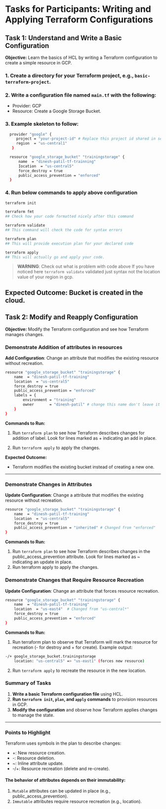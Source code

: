 # **Tasks for Participants: Writing and Applying Terraform Configurations**

## **Task 1: Understand and Write a Basic Configuration**
**Objective:** Learn the basics of HCL by writing a Terraform configuration to create a simple resource in GCP.  

### 1. Create a directory for your Terraform project, e.g., `basic-terraform-project`.
### 2. Write a configuration file named `main.tf` with the following:
   - Provider: GCP
   - Resource: Create a Google Storage Bucket.
### 3. Example skeleton to follow:

```Bash
  provider "google" {  
     project = "your-project-id" # Replace this project id shared in session  
     region  = "us-central1"
   }  

  resource "google_storage_bucket" "trainingstorage" {  
      name  = "dinesh-patil-tf-trainning"  
      Iocation  = "us-central5"  
      force_destroy = true  
      public_access_prevention = "enforced"
  }

```

### 4. Run below commands to apply above configuration

```bash
terraform init

terraform fmt
## Check how your code formatted nicely after this command

terraform validate
## This command will check the code for syntax errors

terraform plan
## This will provide execution plan for your declared code

terraform apply
## This will actually go and apply your code.
```
> **WARNING**:  Check out what is problem with code above If you have noticed here `terraform validate` validated just syntax not the location value of your region in gcp. 

**Expected Outcome:** Bucket is created in the cloud.
---

## **Task 2: Modify and Reapply Configuration**
**Objective:** Modify the Terraform configuration and see how Terraform manages changes.  

### Demonstrate Addition of attributes in resources
**Add Configuration**: Change an attribute that modifies the existing resource without recreation.

```Bash
resource "google_storage_bucket" "trainingstorage" {  
    name  = "dinesh-patil-tf-training"  
    location  = "us-central5"  
    force_destroy = true  
    public_access_prevention = "enforced" 
    labels = {
        environment = "training"
        owner       = "dinesh-patil" # change this name don't leave it for my ownership...
    }
}

```

**Commands to Run:**

1. Run `terraform plan` to see how Terraform describes changes for addition of label. Look for lines marked as + indicating an add in place.

2. Run `terraform apply` to apply the changes.

**Expected Outcome:** 
- Terraform modifies the existing bucket instead of creating a new one.  
---

### Demonstrate Changes in Attributes
**Update Configuration**: Change a attribute that modifies the existing resource without recreation.

```Bash
resource "google_storage_bucket" "trainingstorage" {  
    name  = "dinesh-patil-tf-training"  
    location  = "us-central5"  
    force_destroy = true  
    public_access_prevention = "inherited" # Changed from "enforced"
}

```

**Commands to Run:**
1. Run `terraform plan` to see how Terraform describes changes in the public_access_prevention attribute. Look for lines marked as ~ indicating an update in place.
2. Run terraform apply to apply the changes.


### Demonstrate Changes that Require Resource Recreation
**Update Configuration**: Change an attribute that forces resource recreation.
```bash
resource "google_storage_bucket" "trainingstorage" {  
    name  = "dinesh-patil-tf-training"  
    location  = "us-east4"  # Changed from "us-central*"
    force_destroy = true  
    public_access_prevention = "enforced"  
}

```

**Commands to Run:**

1. Run terraform plan to observe that Terraform will mark the resource for recreation (- for destroy and + for create).
Example output:
```Bash
-/+ google_storage_bucket.trainingstorage
    location: "us-central5" => "us-east1" (forces new resource)
```
2. Run `terraform apply` to recreate the resource in the new location.



### **Summary of Tasks**
1. **Write a basic Terraform configuration file** using HCL.
2. **Run `terraform init`, `plan`, and `apply` commands** to provision resources in GCP.
3. **Modify the configuration** and observe how Terraform applies changes to manage the state.

---

### **Points to Highlight**

Terraform uses symbols in the plan to describe changes:  
* +: New resource creation.  
* -: Resource deletion.  
* ~: Inline attribute update.  
* -/+: Resource recreation (delete and re-create).  

#### The behavior of attributes depends on their immutability:
1. `Mutable` attributes can be updated in place (e.g., public_access_prevention).
2. `Immutable` attributes require resource recreation (e.g., location).

